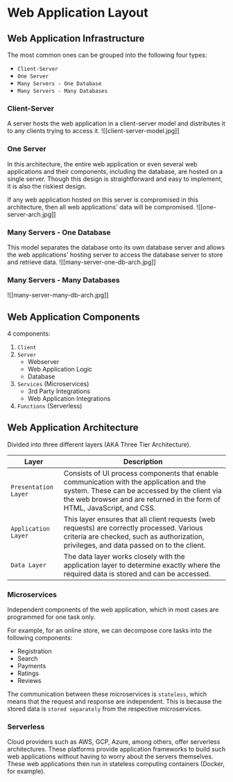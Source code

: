 # Web Application Layout
## Web Application Infrastructure
The most common ones can be grouped into the following four types:

- `Client-Server`
- `One Server`
- `Many Servers - One Database`
- `Many Servers - Many Databases`
### Client-Server
A server hosts the web application in a client-server model and distributes it to any clients trying to access it.
![[client-server-model.jpg]]
### One Server
In this architecture, the entire web application or even several web applications and their components, including the database, are hosted on a single server. Though this design is straightforward and easy to implement, it is also the riskiest design.

If any web application hosted on this server is compromised in this architecture, then all web applications' data will be compromised.
![[one-server-arch.jpg]]
### Many Servers - One Database
This model separates the database onto its own database server and allows the web applications' hosting server to access the database server to store and retrieve data.
![[many-server-one-db-arch.jpg]]
### Many Servers - Many Databases
![[many-server-many-db-arch.jpg]]
## Web Application Components
4 components:
1. `Client`
2. `Server`
    - Webserver
    - Web Application Logic
    - Database
3. `Services` (Microservices)
    - 3rd Party Integrations
    - Web Application Integrations
4. `Functions` (Serverless)
## Web Application Architecture
Divided into three different layers (AKA Three Tier Architecture).

|**Layer**|**Description**|
|---|---|
|`Presentation Layer`|Consists of UI process components that enable communication with the application and the system. These can be accessed by the client via the web browser and are returned in the form of HTML, JavaScript, and CSS.|
|`Application Layer`|This layer ensures that all client requests (web requests) are correctly processed. Various criteria are checked, such as authorization, privileges, and data passed on to the client.|
|`Data Layer`|The data layer works closely with the application layer to determine exactly where the required data is stored and can be accessed.|
### Microservices
Independent components of the web application, which in most cases are programmed for one task only.

For example, for an online store, we can decompose core tasks into the following components:
- Registration
- Search
- Payments
- Ratings
- Reviews

The communication between these microservices is `stateless`, which means that the request and response are independent. This is because the stored data is `stored separately` from the respective microservices.
### Serverless
Cloud providers such as AWS, GCP, Azure, among others, offer serverless architectures. These platforms provide application frameworks to build such web applications without having to worry about the servers themselves. These web applications then run in stateless computing containers (Docker, for example).

